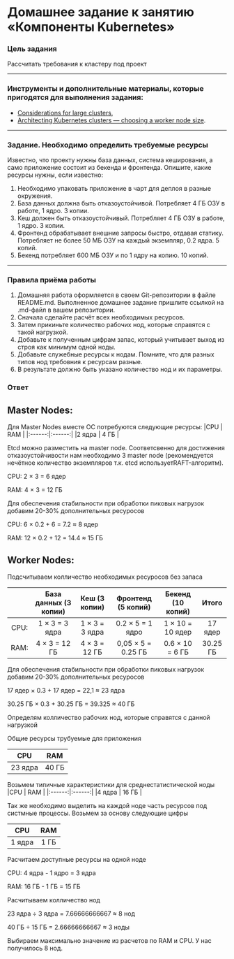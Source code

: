 # Домашнее задание к занятию «Компоненты Kubernetes»

### Цель задания

Рассчитать требования к кластеру под проект

------

### Инструменты и дополнительные материалы, которые пригодятся для выполнения задания:

- [Considerations for large clusters](https://kubernetes.io/docs/setup/best-practices/cluster-large/),
- [Architecting Kubernetes clusters — choosing a worker node size](https://learnk8s.io/kubernetes-node-size).

------

### Задание.  Необходимо определить требуемые ресурсы
Известно, что проекту нужны база данных, система кеширования, а само приложение состоит из бекенда и фронтенда. Опишите, какие ресурсы нужны, если известно:

1. Необходимо упаковать приложение в чарт для деплоя в разные окружения. 
2. База данных должна быть отказоустойчивой. Потребляет 4 ГБ ОЗУ в работе, 1 ядро. 3 копии. 
3. Кеш должен быть отказоустойчивый. Потребляет 4 ГБ ОЗУ в работе, 1 ядро. 3 копии. 
4. Фронтенд обрабатывает внешние запросы быстро, отдавая статику. Потребляет не более 50 МБ ОЗУ на каждый экземпляр, 0.2 ядра. 5 копий. 
5. Бекенд потребляет 600 МБ ОЗУ и по 1 ядру на копию. 10 копий.

----

### Правила приёма работы

1. Домашняя работа оформляется в своем Git-репозитории в файле README.md. Выполненное домашнее задание пришлите ссылкой на .md-файл в вашем репозитории.
2. Сначала сделайте расчёт всех необходимых ресурсов.
3. Затем прикиньте количество рабочих нод, которые справятся с такой нагрузкой.
4. Добавьте к полученным цифрам запас, который учитывает выход из строя как минимум одной ноды. 
5. Добавьте служебные ресурсы к нодам. Помните, что для разных типов нод требовния к ресурсам разные. 
6. В результате должно быть указано количество нод и их параметры.

### Ответ
Master Nodes:
--------------------------------------------------------------------------------------------------------------------
Для Master Nodes вместе ОС  потребуются следующие ресурсы: 
|CPU     | RAM    |
|:------:|:------:|
|2 ядра |  4 ГБ |

Etcd можно разместить на master node.  Соответсвенно для достижения отказоустойчивости нам необходимо 3 master node (рекомендуется нечётное количество экземпляров  т.к. etcd используетRAFT-алгоритм).  

СPU: 2 × 3 = 6 ядер

RAM: 4 × 3 = 12 ГБ

Для обеспечения стабильности при обработки пиковых нагрузок добавим 20-30% дополнительных ресуросов

СPU: 6 × 0.2 + 6 = 7.2 ≈ 8 ядер

RAM: 12 × 0.2 + 12 = 14.4 ≈ 15 ГБ

Worker Nodes:
-------------------------------------------------------------------------------------------------------------
Подсчитываем колличество необходимых ресуросов без запаса

|      |   База данных (3 копии)|  Кеш (3 копии) |Фронтенд (5 копий)  | Бекенд (10 копий)| Итого  |
|:----:|:----------------------:|:--------------:|:------------------:|:----------------:|:------:|
|CPU:  |       1 × 3 = 3 ядра   | 1 × 3 = 3 ядра | 0.2 × 5 = 1 ядро   | 1 × 10 = 10 ядер |17 ядер |
|RAM:  |       4 × 3 = 12 ГБ    | 4 × 3 = 12 ГБ  | 0,05 × 5 = 0.25 ГБ | 0.6 × 10 =  6 ГБ |30.25 ГБ| 

Для обеспечения стабильности при обработки пиковых нагрузок добавим 20-30%  дополнительных ресуросов

17 ядер × 0.3 + 17 ядер = 22,1 ≈ 23 ядра

30.25 ГБ × 0.3 + 30.25 ГБ = 39.325 ≈ 40 ГБ

Определям колличество рабочих нод, которые справятся с данной нагрузкой 

Общие ресурсы трубуемые для приложения

|CPU     | RAM    |
|:------:|:------:|
|23 ядра |  40 ГБ |

Возьмем  типичные характеристики для среднестатистической ноды
|CPU     | RAM    |
|:------:|:------:|
|4 ядра |  16 ГБ |

Так же необходимо выделить на каждой ноде часть ресурсов под систмные процессы. Возьмем за основу следующие цифры

|CPU     | RAM    |
|:------:|:------:|
|1 ядра |  1 ГБ |

Расчитаем доступные ресурсы на одной ноде

CPU: 4 ядра - 1 ядро = 3 ядра

RAM: 16 ГБ - 1 ГБ = 15 ГБ

Расчитываем колличество нод

23 ядра ÷ 3 ядра = 7.66666666667 ≈ 8 нод

40 ГБ ÷ 15 ГБ = 2.66666666667 ≈ 3 ноды

Выбираем максимально значение  из расчетов по RAM и CPU. У нас получилось 8 нод. 
